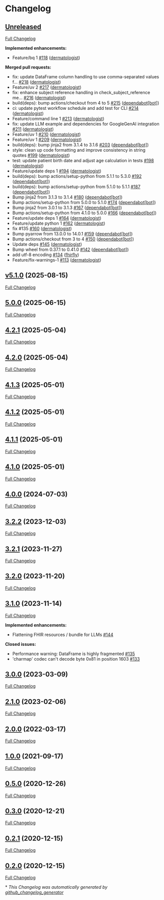 # Changelog

## [Unreleased](https://github.com/dermatologist/fhiry/tree/HEAD)

[Full Changelog](https://github.com/dermatologist/fhiry/compare/v5.1.0...HEAD)

**Implemented enhancements:**

- Feature/bq 1 [\#118](https://github.com/dermatologist/fhiry/pull/118) ([dermatologist](https://github.com/dermatologist))

**Merged pull requests:**

- fix: update DataFrame column handling to use comma-separated values f… [\#218](https://github.com/dermatologist/fhiry/pull/218) ([dermatologist](https://github.com/dermatologist))
- Feature/uv 2 [\#217](https://github.com/dermatologist/fhiry/pull/217) ([dermatologist](https://github.com/dermatologist))
- fix: enhance subject reference handling in check\_subject\_reference me… [\#216](https://github.com/dermatologist/fhiry/pull/216) ([dermatologist](https://github.com/dermatologist))
- build\(deps\): bump actions/checkout from 4 to 5 [\#215](https://github.com/dermatologist/fhiry/pull/215) ([dependabot[bot]](https://github.com/apps/dependabot))
- ci: update pytest workflow schedule and add test for CLI [\#214](https://github.com/dermatologist/fhiry/pull/214) ([dermatologist](https://github.com/dermatologist))
- Feature/command line 1 [\#213](https://github.com/dermatologist/fhiry/pull/213) ([dermatologist](https://github.com/dermatologist))
- fix: update LLM example and dependencies for GoogleGenAI integration [\#211](https://github.com/dermatologist/fhiry/pull/211) ([dermatologist](https://github.com/dermatologist))
- Feature/uv 1 [\#210](https://github.com/dermatologist/fhiry/pull/210) ([dermatologist](https://github.com/dermatologist))
- Feature/uv 1 [\#209](https://github.com/dermatologist/fhiry/pull/209) ([dermatologist](https://github.com/dermatologist))
- build\(deps\): bump jinja2 from 3.1.4 to 3.1.6 [\#203](https://github.com/dermatologist/fhiry/pull/203) ([dependabot[bot]](https://github.com/apps/dependabot))
- style: clean up code formatting and improve consistency in string quotes [\#199](https://github.com/dermatologist/fhiry/pull/199) ([dermatologist](https://github.com/dermatologist))
- test: update patient birth date and adjust age calculation in tests [\#198](https://github.com/dermatologist/fhiry/pull/198) ([dermatologist](https://github.com/dermatologist))
- Feature/update deps 1 [\#194](https://github.com/dermatologist/fhiry/pull/194) ([dermatologist](https://github.com/dermatologist))
- build\(deps\): bump actions/setup-python from 5.1.1 to 5.3.0 [\#192](https://github.com/dermatologist/fhiry/pull/192) ([dependabot[bot]](https://github.com/apps/dependabot))
- build\(deps\): bump actions/setup-python from 5.1.0 to 5.1.1 [\#187](https://github.com/dermatologist/fhiry/pull/187) ([dependabot[bot]](https://github.com/apps/dependabot))
- Bump jinja2 from 3.1.3 to 3.1.4 [\#180](https://github.com/dermatologist/fhiry/pull/180) ([dependabot[bot]](https://github.com/apps/dependabot))
- Bump actions/setup-python from 5.0.0 to 5.1.0 [\#174](https://github.com/dermatologist/fhiry/pull/174) ([dependabot[bot]](https://github.com/apps/dependabot))
- Bump jinja2 from 3.0.1 to 3.1.3 [\#167](https://github.com/dermatologist/fhiry/pull/167) ([dependabot[bot]](https://github.com/apps/dependabot))
- Bump actions/setup-python from 4.1.0 to 5.0.0 [\#166](https://github.com/dermatologist/fhiry/pull/166) ([dependabot[bot]](https://github.com/apps/dependabot))
- Feature/update deps 1 [\#164](https://github.com/dermatologist/fhiry/pull/164) ([dermatologist](https://github.com/dermatologist))
- Feature/update python 1 [\#162](https://github.com/dermatologist/fhiry/pull/162) ([dermatologist](https://github.com/dermatologist))
- fix \#135 [\#160](https://github.com/dermatologist/fhiry/pull/160) ([dermatologist](https://github.com/dermatologist))
- Bump pyarrow from 13.0.0 to 14.0.1 [\#159](https://github.com/dermatologist/fhiry/pull/159) ([dependabot[bot]](https://github.com/apps/dependabot))
- Bump actions/checkout from 3 to 4 [\#150](https://github.com/dermatologist/fhiry/pull/150) ([dependabot[bot]](https://github.com/apps/dependabot))
- Update deps [\#145](https://github.com/dermatologist/fhiry/pull/145) ([dermatologist](https://github.com/dermatologist))
- Bump wheel from 0.37.1 to 0.41.0 [\#142](https://github.com/dermatologist/fhiry/pull/142) ([dependabot[bot]](https://github.com/apps/dependabot))
- add utf-8 encoding [\#134](https://github.com/dermatologist/fhiry/pull/134) ([fhirfly](https://github.com/fhirfly))
- Feature/fix-warnings-1 [\#113](https://github.com/dermatologist/fhiry/pull/113) ([dermatologist](https://github.com/dermatologist))

## [v5.1.0](https://github.com/dermatologist/fhiry/tree/v5.1.0) (2025-08-15)

[Full Changelog](https://github.com/dermatologist/fhiry/compare/5.0.0...v5.1.0)

## [5.0.0](https://github.com/dermatologist/fhiry/tree/5.0.0) (2025-06-15)

[Full Changelog](https://github.com/dermatologist/fhiry/compare/4.2.1...5.0.0)

## [4.2.1](https://github.com/dermatologist/fhiry/tree/4.2.1) (2025-05-04)

[Full Changelog](https://github.com/dermatologist/fhiry/compare/4.2.0...4.2.1)

## [4.2.0](https://github.com/dermatologist/fhiry/tree/4.2.0) (2025-05-04)

[Full Changelog](https://github.com/dermatologist/fhiry/compare/4.1.3...4.2.0)

## [4.1.3](https://github.com/dermatologist/fhiry/tree/4.1.3) (2025-05-01)

[Full Changelog](https://github.com/dermatologist/fhiry/compare/4.1.2...4.1.3)

## [4.1.2](https://github.com/dermatologist/fhiry/tree/4.1.2) (2025-05-01)

[Full Changelog](https://github.com/dermatologist/fhiry/compare/4.1.1...4.1.2)

## [4.1.1](https://github.com/dermatologist/fhiry/tree/4.1.1) (2025-05-01)

[Full Changelog](https://github.com/dermatologist/fhiry/compare/4.1.0...4.1.1)

## [4.1.0](https://github.com/dermatologist/fhiry/tree/4.1.0) (2025-05-01)

[Full Changelog](https://github.com/dermatologist/fhiry/compare/4.0.0...4.1.0)

## [4.0.0](https://github.com/dermatologist/fhiry/tree/4.0.0) (2024-07-03)

[Full Changelog](https://github.com/dermatologist/fhiry/compare/3.2.2...4.0.0)

## [3.2.2](https://github.com/dermatologist/fhiry/tree/3.2.2) (2023-12-03)

[Full Changelog](https://github.com/dermatologist/fhiry/compare/3.2.1...3.2.2)

## [3.2.1](https://github.com/dermatologist/fhiry/tree/3.2.1) (2023-11-27)

[Full Changelog](https://github.com/dermatologist/fhiry/compare/3.2.0...3.2.1)

## [3.2.0](https://github.com/dermatologist/fhiry/tree/3.2.0) (2023-11-20)

[Full Changelog](https://github.com/dermatologist/fhiry/compare/3.1.0...3.2.0)

## [3.1.0](https://github.com/dermatologist/fhiry/tree/3.1.0) (2023-11-14)

[Full Changelog](https://github.com/dermatologist/fhiry/compare/3.0.0...3.1.0)

**Implemented enhancements:**

- Flattening FHIR resources / bundle for LLMs [\#144](https://github.com/dermatologist/fhiry/issues/144)

**Closed issues:**

- Performance warning: DataFrame is highly fragmented [\#135](https://github.com/dermatologist/fhiry/issues/135)
- 'charmap' codec can't decode byte 0x81 in position 1603 [\#133](https://github.com/dermatologist/fhiry/issues/133)

## [3.0.0](https://github.com/dermatologist/fhiry/tree/3.0.0) (2023-03-09)

[Full Changelog](https://github.com/dermatologist/fhiry/compare/2.1.0...3.0.0)

## [2.1.0](https://github.com/dermatologist/fhiry/tree/2.1.0) (2023-02-06)

[Full Changelog](https://github.com/dermatologist/fhiry/compare/2.0.0...2.1.0)

## [2.0.0](https://github.com/dermatologist/fhiry/tree/2.0.0) (2022-03-17)

[Full Changelog](https://github.com/dermatologist/fhiry/compare/1.0.0...2.0.0)

## [1.0.0](https://github.com/dermatologist/fhiry/tree/1.0.0) (2021-09-17)

[Full Changelog](https://github.com/dermatologist/fhiry/compare/0.5.0...1.0.0)

## [0.5.0](https://github.com/dermatologist/fhiry/tree/0.5.0) (2020-12-26)

[Full Changelog](https://github.com/dermatologist/fhiry/compare/0.3.0...0.5.0)

## [0.3.0](https://github.com/dermatologist/fhiry/tree/0.3.0) (2020-12-21)

[Full Changelog](https://github.com/dermatologist/fhiry/compare/0.2.1...0.3.0)

## [0.2.1](https://github.com/dermatologist/fhiry/tree/0.2.1) (2020-12-15)

[Full Changelog](https://github.com/dermatologist/fhiry/compare/0.2.0...0.2.1)

## [0.2.0](https://github.com/dermatologist/fhiry/tree/0.2.0) (2020-12-15)

[Full Changelog](https://github.com/dermatologist/fhiry/compare/5e47672d9eaa776e0e9d54135ebf0413c15083e1...0.2.0)



\* *This Changelog was automatically generated by [github_changelog_generator](https://github.com/github-changelog-generator/github-changelog-generator)*
